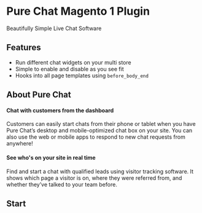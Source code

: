 # Pure Chat Magento 1 Plugin
Beautifully Simple Live Chat Software

## Features
- Run different chat widgets on your multi store
- Simple to enable and disable as you see fit
- Hooks into all page templates using `before_body_end`

## About Pure Chat

#### Chat with customers from the dashboard
Customers can easily start chats from their phone or tablet when you have Pure Chat’s desktop and mobile-optimized chat box on your site. You can also use the web or mobile apps to respond to new chat requests from anywhere!

#### See who's on your site in real time
Find and start a chat with qualified leads using visitor tracking software.
It shows which page a visitor is on, where they were referred from, and whether they’ve talked to your team before.

## Start

